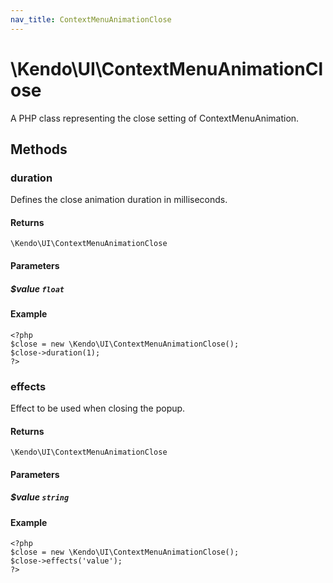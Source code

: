 ```yaml
---
nav_title: ContextMenuAnimationClose
---
```


# \Kendo\UI\ContextMenuAnimationClose

A PHP class representing the close setting of ContextMenuAnimation.


## Methods

### duration
Defines the close animation duration in milliseconds.

#### Returns
`\Kendo\UI\ContextMenuAnimationClose`

#### Parameters

##### $value `float`



#### Example 
    <?php
    $close = new \Kendo\UI\ContextMenuAnimationClose();
    $close->duration(1);
    ?>

### effects
Effect to be used when closing the popup.

#### Returns
`\Kendo\UI\ContextMenuAnimationClose`

#### Parameters

##### $value `string`



#### Example 
    <?php
    $close = new \Kendo\UI\ContextMenuAnimationClose();
    $close->effects('value');
    ?>

